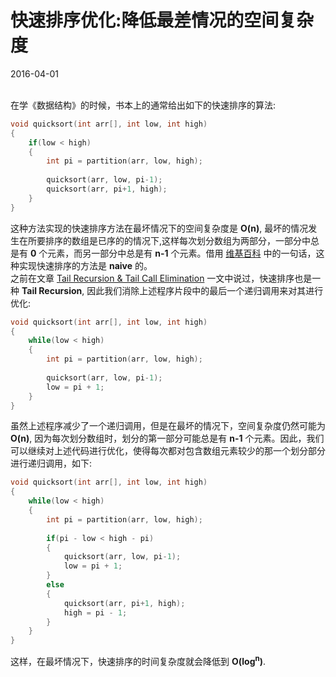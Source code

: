 # 快速排序优化:降低最差情况的空间复杂度             
2016-04-01    <br /><br />                

在学《数据结构》的时候，书本上的通常给出如下的快速排序的算法:              
              
```cpp
void quicksort(int arr[], int low, int high)
{
	if(low < high)
	{
		int pi = partition(arr, low, high);
		
		quicksort(arr, low, pi-1);
		quicksort(arr, pi+1, high);
	}
}
```
这种方法实现的快速排序方法在最坏情况下的空间复杂度是 **O(n)**, 最坏的情况发生在所要排序的数组是已序的的情况下,这样每次划分数组为两部分，一部分中总是有 **0** 个元素，而另一部分中总是有 **n-1** 个元素。借用 [维基百科](https://en.wikipedia.org/wiki/Quicksort) 中的一句话，这种实现快速排序的方法是 **naive** 的。                       
之前在文章 [Tail Recursion & Tail Call Elimination]() 一文中说过，快速排序也是一种 **Tail Recursion**, 因此我们消除上述程序片段中的最后一个递归调用来对其进行优化:                
            
```cpp
void quicksort(int arr[], int low, int high)
{
	while(low < high)
	{
		int pi = partition(arr, low, high);
		
		quicksort(arr, low, pi-1);
		low = pi + 1;
	}
}
```
虽然上述程序减少了一个递归调用，但是在最坏的情况下，空间复杂度仍然可能为 **O(n)**, 因为每次划分数组时，划分的第一部分可能总是有 **n-1** 个元素。因此，我们可以继续对上述代码进行优化，使得每次都对包含数组元素较少的那一个划分部分进行递归调用，如下:               
             
```cpp
void quicksort(int arr[], int low, int high)
{
	while(low < high)
	{
		int pi = partition(arr, low, high);
		
		if(pi - low < high - pi)
		{
			quicksort(arr, low, pi-1);
			low = pi + 1;
		}
		else
		{
			quicksort(arr, pi+1, high);
			high = pi - 1;
		}
	}
}
```
这样，在最坏情况下，快速排序的时间复杂度就会降低到 **O(log<sup>n</sup>)**.               
